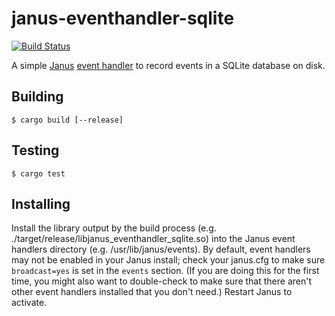 # janus-eventhandler-sqlite

[![Build Status](https://travis-ci.org/mozilla/janus-eventhandler-sqlite.svg?branch=master)](https://travis-ci.org/mozilla/janus-eventhandler-sqlite)

A simple [Janus](https://janus.conf.meetecho.com/) [event handler](https://janus.conf.meetecho.com/docs/group__eventhandlerapi.html) to record events in a SQLite database on disk.

## Building

```
$ cargo build [--release]
```

## Testing

```
$ cargo test
```

## Installing

Install the library output by the build process (e.g. ./target/release/libjanus_eventhandler_sqlite.so) into the Janus event handlers
directory (e.g. /usr/lib/janus/events). By default, event handlers may not be enabled in your Janus install; check your janus.cfg to make sure `broadcast=yes` is set in the `events` section. (If you are doing this for the first time, you might also want to double-check to make sure that there aren't other event handlers installed that you don't need.) Restart Janus to activate.

